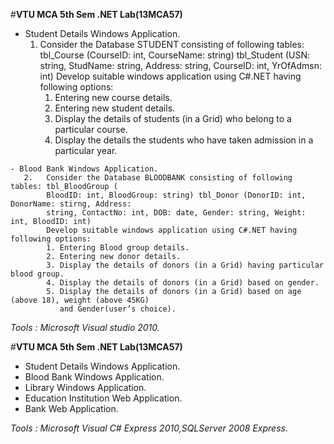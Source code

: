 #**VTU MCA 5th Sem .NET Lab(13MCA57)**
   
   - Student Details Windows Application.
      1. Consider the Database STUDENT consisting of following tables: tbl_Course (CourseID:
         int, CourseName: string) tbl_Student (USN: string, StudName: string, Address: string,
         CourseID: int, YrOfAdmsn: int)
         Develop suitable windows application using C#.NET having following options:
         1. Entering new course details.
         2. Entering new student details.
         3. Display the details of students (in a Grid) who belong to a particular course.
         4. Display the details the students who have taken admission in a particular year.

    - Blood Bank Windows Application.
       2.  	Consider the Database BLOODBANK consisting of following tables: tbl_BloodGroup (
			BloodID: int, BloodGroup: string) tbl_Donor (DonorID: int, DonorName: stirng, Address:
			string, ContactNo: int, DOB: date, Gender: string, Weight: int, BloodID: int)
			Develop suitable windows application using C#.NET having following options:   
			1. Entering Blood group details.
			2. Entering new donor details.
			3. Display the details of donors (in a Grid) having particular blood group.
			4. Display the details of donors (in a Grid) based on gender.
			5. Display the details of donors (in a Grid) based on age (above 18), weight (above 45KG)
			   and Gender(user’s choice).  

*Tools : Microsoft Visual studio 2010.*

#**VTU MCA 5th Sem .NET Lab(13MCA57)**
   
   - Student Details Windows Application.
   - Blood Bank Windows Application.
   - Library Windows Application.
   - Education Institution Web Application.
   - Bank Web Application.

*Tools : Microsoft Visual C# Express 2010,SQLServer 2008 Express.*
